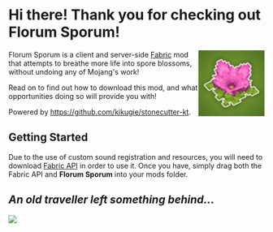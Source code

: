 # Hi there! Thank you for checking out Florum Sporum!
<img align="right" width="130" src="src/main/resources/assets/florum-sporum/icon.png">

Florum Sporum is a client and server-side [Fabric](https://fabricmc.net) mod that attempts to breathe more life into spore blossoms, without undoing any of Mojang's work!

Read on to find out how to download this mod, and what opportunities doing so will provide you with!

Powered by https://github.com/kikugie/stonecutter-kt.

## Getting Started
Due to the use of custom sound registration and resources, you will need to download [Fabric API](https://github.com/FabricMC/fabric) in order to use it. Once you have, simply drag both the Fabric API and <strong>Florum Sporum</strong> into your mods folder.

## <i>An old traveller left something behind...</i>
![](..%2F_BRANDING%2Fflorum-sporum%2Fexcerpt.png)
